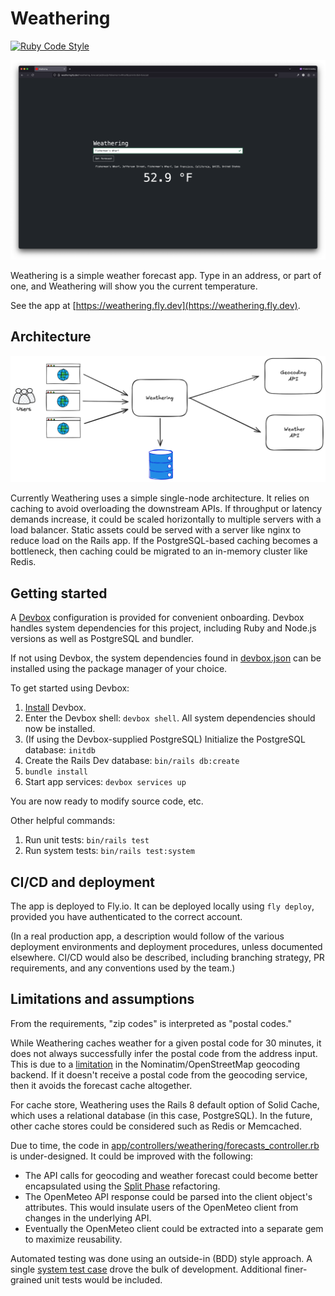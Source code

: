 # Weathering

[![Ruby Code Style](https://img.shields.io/badge/code_style-standard-brightgreen.svg)](https://github.com/standardrb/standard)

![alt text](doc/weathering-fishermans-wharf.png)

Weathering is a simple weather forecast app. Type in an address, or part of one, and Weathering will show you the current temperature.

See the app at [https://weathering.fly.dev](https://weathering.fly.dev).

## Architecture

![alt text](doc/weathering-architecture.png)

Currently Weathering uses a simple single-node architecture. It relies on
caching to avoid overloading the downstream APIs. If throughput or latency
demands increase, it could be scaled horizontally to multiple servers with a
load balancer. Static assets could be served with a server like nginx to reduce
load on the Rails app.  If the PostgreSQL-based caching becomes a bottleneck,
then caching could be migrated to an in-memory cluster like Redis.

## Getting started

A [Devbox](https://www.jetify.com/docs/devbox/) configuration is provided for
convenient onboarding. Devbox handles system dependencies for this project,
including Ruby and Node.js versions as well as PostgreSQL and bundler.

If not using Devbox, the system dependencies found in
[devbox.json](./devbox.json) can be installed using the package manager of your
choice.

To get started using Devbox:
1. [Install](https://www.jetify.com/docs/devbox/installing_devbox/) Devbox.
1. Enter the Devbox shell: `devbox shell`. All system dependencies should now be installed.
1. (If using the Devbox-supplied PostgreSQL) Initialize the PostgreSQL database: `initdb`
1. Create the Rails Dev database: `bin/rails db:create`
1. `bundle install`
1. Start app services: `devbox services up`

You are now ready to modify source code, etc.

Other helpful commands:
1. Run unit tests: `bin/rails test`
1. Run system tests: `bin/rails test:system`

## CI/CD and deployment

The app is deployed to Fly.io. It can be deployed locally using `fly deploy`,
provided you have authenticated to the correct account.

(In a real production app, a description would follow of the various deployment
environments and deployment procedures, unless documented elsewhere. CI/CD would
also be described, including branching strategy, PR requirements, and any
conventions used by the team.)

## Limitations and assumptions

From the requirements, "zip codes" is interpreted as "postal codes."

While Weathering caches weather for a given postal code for 30 minutes, it does
not always successfully infer the postal code from the address input. This is
due to a
[limitation](https://nominatim.org/release-docs/latest/customize/Postcodes/) in
the Nominatim/OpenStreetMap geocoding backend. If it doesn't receive a postal
code from the geocoding service, then it avoids the forecast cache altogether.

For cache store, Weathering uses the Rails 8 default option of Solid Cache,
which uses a relational database (in this case, PostgreSQL). In the future,
other cache stores could be considered such as Redis or Memcached.

Due to time, the code in
[app/controllers/weathering/forecasts_controller.rb](./app/controllers/weathering/forecasts_controller.rb)
is under-designed. It could be improved with the following:
- The API calls for geocoding and weather forecast could become better
encapsulated using the [Split
Phase](https://martinfowler.com/articles/refactoring-dependencies.html#SplitPhase)
refactoring.
- The OpenMeteo API response could be parsed into the client object's
attributes. This would insulate users of the OpenMeteo client from changes in
the underlying API.
- Eventually the OpenMeteo client could be extracted into a separate gem to
maximize reusability.

Automated testing was done using an outside-in (BDD) style approach. A single
[system test case](./test/system/forecasts_test.rb) drove the bulk of
development. Additional finer-grained unit tests would be included.

